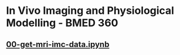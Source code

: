# In Vivo Imaging and Physiological Modelling - BMED 360 


## [00-get-mri-imc-data.ipynb](https://nbviewer.jupyter.org/github/computational-medicine/BMED360-2021/blob/main/Lab1-MRI/00-get-mri-imc-data.ipynb)

